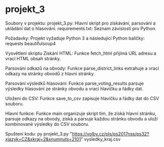 # projekt_3


Soubory v projektu:
projekt_3.py: Hlavní skript pro získávání, parsování a ukládání dat o hlasování.
requirements.txt: Seznam závislostí pro Python.

Požadavky:
Projekt vyžaduje Python 3 a následující Python balíčky:
requests
beautifulsoup4

Vysvětlení skriptu
Získání HTML:
Funkce fetch_html přijímá URL adresu a vrací HTML obsah stránky.

Parsování odkazů na obvody:
Funkce parse_district_links extrahuje a vrací odkazy na stránky obvodů z hlavní stránky.

Parsování výsledků hlasování:
Funkce parse_voting_results parsuje výsledky hlasování ze stránky obvodu a vrací hlavičku a řádky dat.

Uložení do CSV:
Funkce save_to_csv zapisuje hlavičku a řádky dat do CSV souboru.

Hlavní funkce:
Funkce main organizuje skript tím, že získá hlavní stránku, parsuje odkazy na obvody, získá a parsuje každou stránku obvodu a uloží kombinované výsledky do CSV souboru.

Spuštení kodu: py projekt_3.py "https://volby.cz/pls/ps2017nss/ps32?xjazyk=CZ&xkraj=2&xnumnuts=2101" vysledky_kraj.csv
